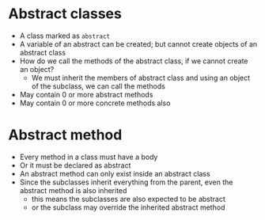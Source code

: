 # Abstract classes

-   A class marked as `abstract`
-   A variable of an abstract can be created; but cannot create objects of an abstract class
-   How do we call the methods of the abstract class, if we cannot create an object?
    -   We must inherit the members of abstract class and using an object of the subclass, we can call the methods
-   May contain 0 or more abstract methods
-   May contain 0 or more concrete methods also

# Abstract method

-   Every method in a class must have a body
-   Or it must be declared as abstract
-   An abstract method can only exist inside an abstract class
-   Since the subclasses inherit everything from the parent, even the abstract method is also inherited
    -   this means the subclasses are also expected to be abstract
    -   or the subclass may override the inherited abstract method
